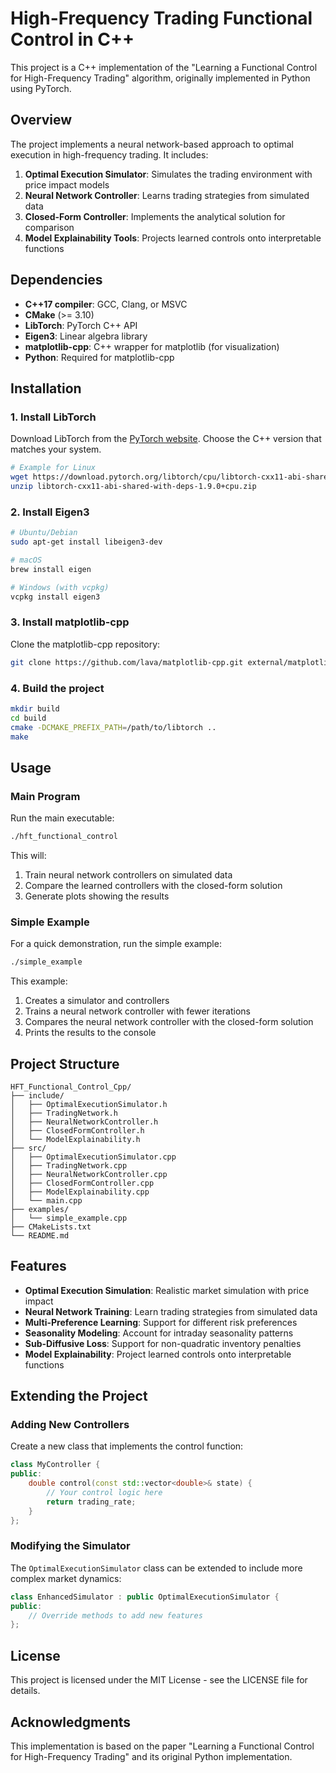 # High-Frequency Trading Functional Control in C++

This project is a C++ implementation of the "Learning a Functional Control for High-Frequency Trading" algorithm, originally implemented in Python using PyTorch.

## Overview

The project implements a neural network-based approach to optimal execution in high-frequency trading. It includes:

1. **Optimal Execution Simulator**: Simulates the trading environment with price impact models
2. **Neural Network Controller**: Learns trading strategies from simulated data
3. **Closed-Form Controller**: Implements the analytical solution for comparison
4. **Model Explainability Tools**: Projects learned controls onto interpretable functions

## Dependencies

- **C++17 compiler**: GCC, Clang, or MSVC
- **CMake** (>= 3.10)
- **LibTorch**: PyTorch C++ API
- **Eigen3**: Linear algebra library
- **matplotlib-cpp**: C++ wrapper for matplotlib (for visualization)
- **Python**: Required for matplotlib-cpp

## Installation

### 1. Install LibTorch

Download LibTorch from the [PyTorch website](https://pytorch.org/get-started/locally/). Choose the C++ version that matches your system.

```bash
# Example for Linux
wget https://download.pytorch.org/libtorch/cpu/libtorch-cxx11-abi-shared-with-deps-1.9.0%2Bcpu.zip
unzip libtorch-cxx11-abi-shared-with-deps-1.9.0+cpu.zip
```

### 2. Install Eigen3

```bash
# Ubuntu/Debian
sudo apt-get install libeigen3-dev

# macOS
brew install eigen

# Windows (with vcpkg)
vcpkg install eigen3
```

### 3. Install matplotlib-cpp

Clone the matplotlib-cpp repository:

```bash
git clone https://github.com/lava/matplotlib-cpp.git external/matplotlib-cpp
```

### 4. Build the project

```bash
mkdir build
cd build
cmake -DCMAKE_PREFIX_PATH=/path/to/libtorch ..
make
```

## Usage

### Main Program

Run the main executable:

```bash
./hft_functional_control
```

This will:
1. Train neural network controllers on simulated data
2. Compare the learned controllers with the closed-form solution
3. Generate plots showing the results

### Simple Example

For a quick demonstration, run the simple example:

```bash
./simple_example
```

This example:
1. Creates a simulator and controllers
2. Trains a neural network controller with fewer iterations
3. Compares the neural network controller with the closed-form solution
4. Prints the results to the console

## Project Structure

```
HFT_Functional_Control_Cpp/
├── include/
│   ├── OptimalExecutionSimulator.h
│   ├── TradingNetwork.h
│   ├── NeuralNetworkController.h
│   ├── ClosedFormController.h
│   └── ModelExplainability.h
├── src/
│   ├── OptimalExecutionSimulator.cpp
│   ├── TradingNetwork.cpp
│   ├── NeuralNetworkController.cpp
│   ├── ClosedFormController.cpp
│   ├── ModelExplainability.cpp
│   └── main.cpp
├── examples/
│   └── simple_example.cpp
├── CMakeLists.txt
└── README.md
```

## Features

- **Optimal Execution Simulation**: Realistic market simulation with price impact
- **Neural Network Training**: Learn trading strategies from simulated data
- **Multi-Preference Learning**: Support for different risk preferences
- **Seasonality Modeling**: Account for intraday seasonality patterns
- **Sub-Diffusive Loss**: Support for non-quadratic inventory penalties
- **Model Explainability**: Project learned controls onto interpretable functions

## Extending the Project

### Adding New Controllers

Create a new class that implements the control function:

```cpp
class MyController {
public:
    double control(const std::vector<double>& state) {
        // Your control logic here
        return trading_rate;
    }
};
```

### Modifying the Simulator

The `OptimalExecutionSimulator` class can be extended to include more complex market dynamics:

```cpp
class EnhancedSimulator : public OptimalExecutionSimulator {
public:
    // Override methods to add new features
};
```

## License

This project is licensed under the MIT License - see the LICENSE file for details.

## Acknowledgments

This implementation is based on the paper "Learning a Functional Control for High-Frequency Trading" and its original Python implementation.
